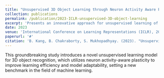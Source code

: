 ```yaml
---
title: "Unsupervised 3D Object Learning through Neuron Activity Aware Plasticity"
collection: publications
permalink: /publication/2023-ICLR-unsupervised-3D-object-learning
excerpt: 'Presents an innovative approach for unsupervised learning of 3D objects leveraging neuron activity-aware plasticity mechanisms.'
date: 2023
venue: 'International Conference on Learning Representations (ICLR), 2023'
paperurl: '#'
citation: 'B. Kang, B. Chakraborty, S. Mukhopadhyay. (2023). "Unsupervised 3D Object Learning through Neuron Activity Aware Plasticity." <i>International Conference on Learning Representations (ICLR), 2023</i>.'
---
```


This groundbreaking study introduces a novel unsupervised learning model for 3D object recognition, which utilizes neuron activity-aware plasticity to improve learning efficiency and model adaptability, setting a new benchmark in the field of machine learning.
